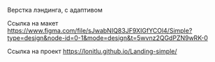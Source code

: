 Верстка лэндинга, с адаптивом

Ссылка на макет
https://www.figma.com/file/sJwabNIQ83JF9XIGfYCOl4/Simple?type=design&node-id=0-1&mode=design&t=5wvnz2QGdPZN9wRK-0

Ссылка на проект
https://lonitlu.github.io/Landing-simple/

